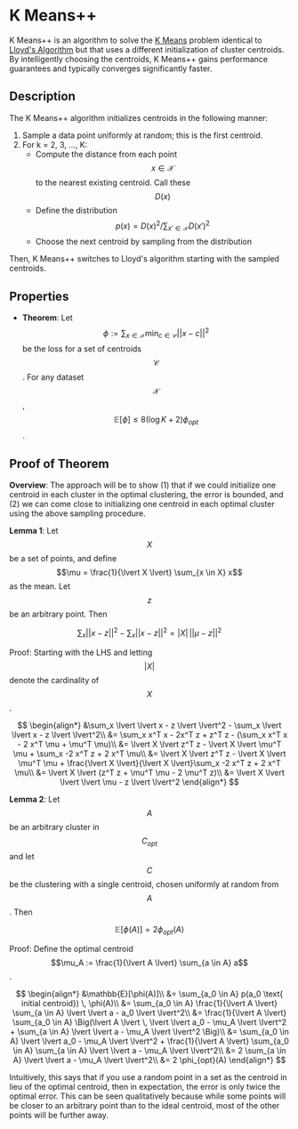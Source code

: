 # K Means++

K Means++ is an algorithm to solve the [K Means](k_means.md) problem identical to
[Lloyd's Algorithm](lloyds_algorithm.md) but that uses a different initialization of 
cluster centroids. By intelligently choosing the centroids, K Means++ gains performance
guarantees and typically converges significantly faster.

## Description

The K Means++ algorithm initializes centroids in the following manner:

1. Sample a data point uniformly at random; this is the first centroid.
2. For k = 2, 3, ..., K:
    - Compute the distance from each point $$x \in \mathcal{X}$$ to the nearest existing centroid.
      Call these $$D(x)$$
    - Define the distribution $$p(x) = D(x)^2 / \sum_{x' \in \mathcal{X}} D(x')^2 $$
    - Choose the next centroid by sampling from the distribution

Then, K Means++ switches to Lloyd's algorithm starting with the sampled centroids.

## Properties

- __Theorem__: Let $$\phi := \sum_{x \in \mathcal{X}} \min_{c \in \mathcal{C}} ||x - c||^2$$
  be the loss for a set of centroids $$\mathcal{C}$$. For any dataset $$\mathcal{X}$$, 
  $$\mathbb{E}[\phi] \leq 8 (\log K + 2) \phi_{opt}$$.

## Proof of Theorem

__Overview__: The approach will be to show (1) that if we could initialize one centroid in each
cluster in the optimal clustering, the error is bounded, and (2) we can come close to initializing
one centroid in each optimal cluster using the above sampling procedure.

__Lemma 1__: Let $$X$$ be a set of points, and define $$\mu = \frac{1}{\lvert X \lvert} \sum_{x \in X} x$$
as the mean. Let $$z$$ be an arbitrary point. Then

$$ \sum_x \lvert \lvert x - z  \lvert \lvert^2 - \sum_x \lvert \lvert x - z  \lvert \lvert^2 = \lvert X \lvert \, \lvert \lvert \mu - z  \lvert \lvert^2$$

Proof: Starting with the LHS and letting $$\lvert X \lvert$$ denote the cardinality of $$X$$.

$$
\begin{align*}
&\sum_x \lvert \lvert x - z  \lvert \lvert^2 - \sum_x \lvert \lvert x - z  \lvert \lvert^2\\
&= \sum_x x^T x - 2x^T z + z^T z - (\sum_x x^T x - 2 x^T \mu + \mu^T \mu)\\
&= \lvert X \lvert z^T z - \lvert X \lvert \mu^T \mu + \sum_x -2 x^T z + 2 x^T \mu\\
&= \lvert X \lvert z^T z - \lvert X \lvert \mu^T \mu + \frac{\lvert X \lvert}{\lvert X \lvert}\sum_x -2 x^T z + 2 x^T \mu\\
&= \lvert X \lvert (z^T z + \mu^T \mu - 2 \mu^T z)\\
&= \lvert X \lvert \lvert \lvert \mu - z  \lvert \lvert^2
\end{align*}
$$


__Lemma 2__: Let $$A$$ be an arbitrary cluster in $$C_{opt}$$ and let $$C$$ be the clustering with a single centroid, 
chosen uniformly at random from $$A$$. Then

$$\mathbb{E}[\phi(A)] = 2 \phi_{opt}(A)$$

Proof: Define the optimal centroid $$\mu_A := \frac{1}{\lvert A \lvert} \sum_{a \in A} a$$.

$$
\begin{align*}
&\mathbb{E}[\phi(A)]\\
&= \sum_{a_0 \in A} p(a_0 \text{ initial centroid}) \, \phi(A)\\
&= \sum_{a_0 \in A} \frac{1}{\lvert A \lvert} \sum_{a \in A} \lvert \lvert a - a_0 \lvert \lvert^2\\
&= \frac{1}{\lvert A \lvert} \sum_{a_0 \in A} \Big(\lvert A \lvert \, \lvert \lvert a_0 - \mu_A  \lvert \lvert^2 +  \sum_{a \in A} \lvert \lvert a - \mu_A \lvert \lvert^2  \Big)\\
&= \sum_{a_0 \in A} \lvert \lvert a_0 - \mu_A  \lvert \lvert^2 +  \frac{1}{\lvert A \lvert} \sum_{a_0 \in A} \sum_{a \in A} \lvert \lvert a - \mu_A \lvert \lvert^2\\
&= 2 \sum_{a \in A} \lvert \lvert a - \mu_A  \lvert \lvert^2\\
&= 2 \phi_{opt}(A)
\end{align*}
$$

Intuitively, this says that if you use a random point in a set as the centroid in lieu of the optimal
centroid, then in expectation, the error is only twice the optimal error. This can be seen
qualitatively because while some points will be closer to an arbitrary point than to the ideal centroid,
most of the other points will be further away.

